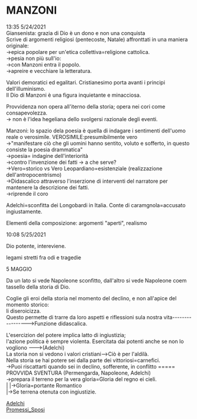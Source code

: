 # MANZONI 
13:35 5/24/2021  
Giansenista: grazia di Dio è un dono e non una conquista  
Scrive di argomenti religiosi (pentecoste, Natale) affronttati in una maniera originale:  
							->epica popolare per un'etica collettiva=religione cattolica.  
							->pesia non più sull'io:  
							->con Manzoni entra il popolo.  
							->apreire e vecchiare la letteratura.  
  
Valori demoratici ed egalitari. Cristianesimo porta avanti i principi dell'illuminismo.  
Il Dio di Manzoni è una figura inquietante e minacciosa.  
  
Provvidenza non opera all'iterno della storia; opera nei cori come consapevolezza.  
-> non è l'idea hegeliana dello svolgersi razionale degli eventi.  
  
Manzoni: lo spazio dela poesia è quella di indagare i sentimenti dell'uomo reale o verosimile.				VEROSIMILE:presumibilmente vero  
	->"manifestare ciò che gli uomini hanno sentito, voluto e sofferto, in questo consiste la poesia drammatica"  
	->poesia= indagine dell'interiorità  
	->contro l'invenzione dei fatti -> a che serve?  
	->Vero=storico		vs		Vero Leopardiano=esistenziale (realizzazione dell'antropocentrismo)  
	->Didascalico attraverso l'inserzione di interventi del narratore per mantenere la descrizione dei fatti.  
								->riprende il coro  
  
Adelchi=sconfitta dei Longobardi in Italia. Conte di caramgnola=accusato ingiustamente.  
  
Elementi della composizione: argomenti "aperti", realismo  
  
10:08 5/25/2021  
  
Dio potente, intereviene.   
  
legami stretti fra odi e tragedie   
  
5 MAGGIO  
  
Da un lato si vede Napoleone sconfitto, dall'altro si vede Napoleone coem tassello della storia di Dio.  
  
Coglie gli eroi della storia nel momento del declino, e non all'apice del momento storico:  
			li diseroicizza.   
Questo permette di trarre da loro aspetti e riflessioni sula nostra vita----------------->Funzione didascalica.  
  
  
L'esercizion del potere implica latto di ingiustizia;  
l'azione politica è sempre violenta. Esercitata dai potenti anche se non lo vogliono --->(Adelchi)  
La storia non si vedono i valori cristiani-->Ciò è per l'aldilà.  
Nella storia se hai potere sei dalla parte dei vittoriosi=carnefici.  
->Puoi riscattarti quando sei in declino, sofferente, in conflitto ===== PROVVIDA SVENTURA (Permengarda, Napoleone, Adelchi)  
									->prepara il terreno per la vera gloria=Gloria del regno ei cieli.  
													  |	 |->Gloria=portante Romantico  
													  |->Se terrena otenuta con ingiustizie.  
  
  
[Adelchi](/notes/Adelchi)  
[Promessi_Sposi](/notes/Promessi_Sposi)  
